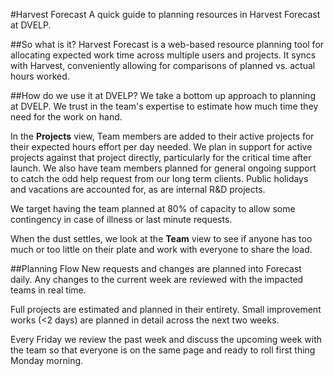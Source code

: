 #Harvest Forecast
A quick guide to planning resources in Harvest Forecast at DVELP.

##So what is it?
Harvest Forecast is a web-based resource planning tool for allocating expected work time across multiple users and projects. It syncs with Harvest, conveniently allowing for comparisons of planned vs. actual hours worked. 

##How do we use it at DVELP? 
We take a bottom up approach to planning at DVELP. We trust in the team's expertise to estimate how much time they need for the work on hand.

In the **Projects** view, Team members are added to their active projects for their expected hours effort per day needed. We plan in support for active projects against that project directly, particularly for the critical time after launch.  We also have team members planned for general ongoing support to catch the odd help request from our long term clients. Public holidays and vacations are accounted for, as are internal R&D projects. 

We target having the team planned at 80% of capacity to allow some contingency in case of illness or last minute requests. 

When the dust settles, we look at the **Team** view to see if anyone has too much or too little on their plate and work with everyone to share the load. 

##Planning Flow 
New requests and changes are planned into Forecast daily. Any changes to the current week are reviewed with the impacted teams in real time. 

Full projects are estimated and planned in their entirety. Small improvement works (<2 days) are planned in detail across the next two weeks. 

Every Friday we review the past week and discuss the upcoming week with the team so that everyone is on the same page and ready to roll first thing Monday morning. 

